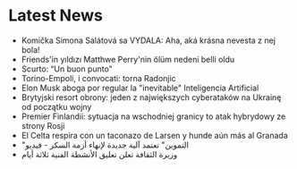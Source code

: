 # Latest News
-  Komička Simona Salátová sa VYDALA: Aha, aká krásna nevesta z nej bola!
-  Friends'in yıldızı Matthwe Perry'nin ölüm nedeni belli oldu
-  Scurto: “Un buon punto”
-  Torino-Empoli, i convocati: torna Radonjic
-  Elon Musk aboga por regular la "inevitable" Inteligencia Artificial
-  Brytyjski resort obrony: jeden z największych cyberataków na Ukrainę od początku wojny
-  Premier Finlandii: sytuacja na wschodniej granicy to atak hybrydowy ze strony Rosji
-  El Celta respira con un taconazo de Larsen y hunde aún más al Granada
-  "التموين" تعتمد آلية جديدة لإنهاء أزمة السكر - فيديو
-  وزيرة الثقافة تعلن تعليق الأنشطة الفنية ثلاثة أيام

